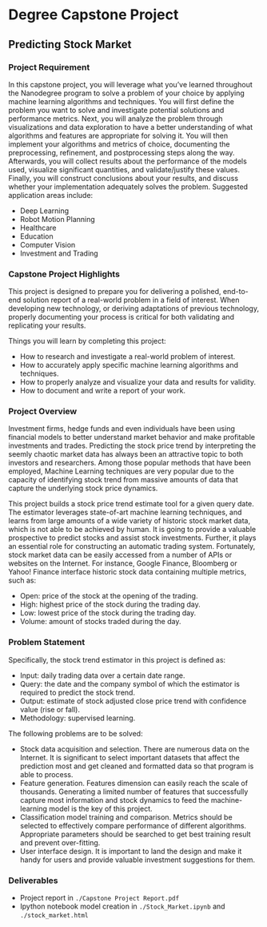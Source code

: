 # Degree Capstone Project

## Predicting Stock Market

### Project Requirement

In this capstone project, you will leverage what you’ve learned throughout the Nanodegree program to solve a problem of your choice by applying machine learning algorithms and techniques. You will first define the problem you want to solve and investigate potential solutions and performance metrics. Next, you will analyze the problem through visualizations and data exploration to have a better understanding of what algorithms and features are appropriate for solving it.
You will then implement your algorithms and metrics of choice, documenting the preprocessing, refinement, and postprocessing steps along the way. Afterwards, you will collect results about the performance of the models used, visualize significant quantities, and validate/justify these values. Finally, you will construct conclusions about your results, and discuss whether your implementation adequately solves the problem.
Suggested application areas include:
- Deep Learning
- Robot Motion Planning
- Healthcare
- Education
- Computer Vision
- Investment and Trading


### Capstone Project Highlights

This project is designed to prepare you for delivering a polished, end-to-end solution report of a real-world problem in a field of interest. When developing new technology, or deriving adaptations of previous technology, properly documenting your process is critical for both validating and replicating your results.

Things you will learn by completing this project:

- How to research and investigate a real-world problem of interest.
- How to accurately apply specific machine learning algorithms and techniques.
- How to properly analyze and visualize your data and results for validity.
- How to document and write a report of your work.


### Project Overview

Investment firms, hedge funds and even individuals have been using financial models to better understand market behavior and make profitable investments and trades. Predicting the stock price trend by interpreting the seemly chaotic market data has always been an attractive topic to both investors and researchers. Among those popular methods that have been employed, Machine Learning techniques are very popular due to the capacity of identifying stock trend from massive amounts of data that capture the underlying stock price dynamics. 

This project builds a stock price trend estimate tool for a given query date. The estimator leverages state-of-art machine learning techniques, and learns from large amounts of a wide variety of historic stock market data, which is not able to be achieved by human. It is going to provide a valuable prospective to predict stocks and assist stock investments. Further, it plays an essential role for constructing an automatic trading system.
Fortunately, stock market data can be easily accessed from a number of APIs or websites on the Internet. For instance, Google Finance, Bloomberg or Yahoo! Finance interface historic stock data containing multiple metrics, such as:

- Open: price of the stock at the opening of the trading.
- High: highest price of the stock during the trading day.
- Low: lowest price of the stock during the trading day.
- Volume: amount of stocks traded during the day.


### Problem Statement

Specifically, the stock trend estimator in this project is defined as:

- Input: daily trading data over a certain date range.
- Query: the date and the company symbol of which the estimator is required to predict the stock trend.
- Output: estimate of stock adjusted close price trend with confidence value (rise or fall). 
- Methodology: supervised learning.

The following problems are to be solved:
- Stock data acquisition and selection. There are numerous data on the Internet. It is significant to select important datasets that affect the prediction most and get cleaned and formatted data so that program is able to process.
- Feature generation. Features dimension can easily reach the scale of thousands. Generating a limited number of features that successfully capture most information and stock dynamics to feed the machine-learning model is the key of this project.
- Classification model training and comparison. Metrics should be selected to effectively compare performance of different algorithms. Appropriate parameters should be searched to get best training result and prevent over-fitting.
- User interface design. It is important to land the design and make it handy for users and provide valuable investment suggestions for them.


### Deliverables

- Project report in `./Capstone Project Report.pdf`
- Ipython notebook model creation in `./Stock_Market.ipynb` and `./stock_market.html`


